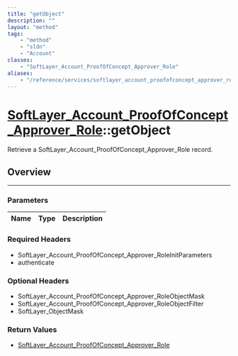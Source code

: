 ```yaml
---
title: "getObject"
description: ""
layout: "method"
tags:
    - "method"
    - "sldn"
    - "Account"
classes:
    - "SoftLayer_Account_ProofOfConcept_Approver_Role"
aliases:
    - "/reference/services/softlayer_account_proofofconcept_approver_role/getObject"
---
```

# [SoftLayer_Account_ProofOfConcept_Approver_Role](/reference/services/SoftLayer_Account_ProofOfConcept_Approver_Role)::getObject


Retrieve a SoftLayer_Account_ProofOfConcept_Approver_Role record.


## Overview 


-----

### Parameters 
|Name | Type | Description |
| --- | --- | --- |


### Required Headers
* SoftLayer_Account_ProofOfConcept_Approver_RoleInitParameters
* authenticate


### Optional Headers
* SoftLayer_Account_ProofOfConcept_Approver_RoleObjectMask
* SoftLayer_Account_ProofOfConcept_Approver_RoleObjectFilter
* SoftLayer_ObjectMask

### Return Values
* <a href='/reference/datatypes/SoftLayer_Account_ProofOfConcept_Approver_Role'>SoftLayer_Account_ProofOfConcept_Approver_Role </a>




